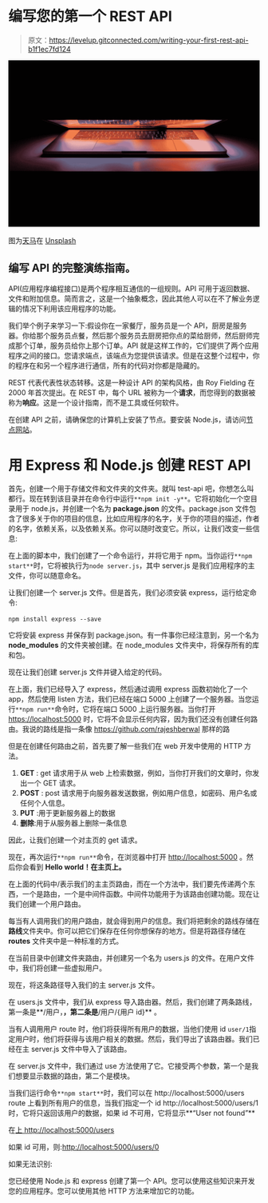 # 编写您的第一个 REST API

> 原文：<https://levelup.gitconnected.com/writing-your-first-rest-api-b1f1ec7fd124>

![](img/3109b98b7b48145a9172f20313fe0c96.png)

图为[天马](https://unsplash.com/@tma?utm_source=medium&utm_medium=referral)在 [Unsplash](https://unsplash.com?utm_source=medium&utm_medium=referral)

## 编写 API 的完整演练指南。

API(应用程序编程接口)是两个程序相互通信的一组规则。API 可用于返回数据、文件和附加信息。简而言之，这是一个抽象概念，因此其他人可以在不了解业务逻辑的情况下利用该应用程序的功能。

我们举个例子来学习一下:假设你在一家餐厅，服务员是一个 API，厨房是服务器。你给那个服务员点餐，然后那个服务员去厨房把你点的菜给厨师，然后厨师完成那个订单，服务员给你上那个订单。API 就是这样工作的，它们提供了两个应用程序之间的接口。您请求端点，该端点为您提供该请求。但是在这整个过程中，你的程序在和另一个程序进行通信，所有的代码对你都是隐藏的。

REST 代表代表性状态转移。这是一种设计 API 的架构风格，由 Roy Fielding 在 2000 年首次提出。在 REST 中，每个 URL 被称为一个**请求**，而您得到的数据被称为**响应**。这是一个设计指南，而不是工具或任何软件。

在创建 API 之前，请确保您的计算机上安装了节点。要安装 Node.js，请访问[节点网站](https://nodejs.org/)。

# 用 Express 和 Node.js 创建 REST API

首先，创建一个用于存储文件和文件夹的文件夹。就叫 test-api 吧，你想怎么叫都行。现在转到该目录并在命令行中运行`**npm init -y**`。它将初始化一个空目录用于 node.js，并创建一个名为 **package.json** 的文件。package.json 文件包含了很多关于你的项目的信息，比如应用程序的名字，关于你的项目的描述，作者的名字，依赖关系，以及依赖关系。你可以随时改变它。所以，让我们改变一些信息:

在上面的脚本中，我们创建了一个命令运行，并将它用于 npm。当你运行`**npm start**`时，它将被执行为`node server.js`，其中 server.js 是我们应用程序的主文件，你可以随意命名。

让我们创建一个 server.js 文件。但是首先，我们必须安装 express，运行给定命令:

`npm install express --save`

它将安装 express 并保存到 package.json。有一件事你已经注意到，另一个名为 **node_modules** 的文件夹被创建。在 node_modules 文件夹中，将保存所有的库和包。

现在让我们创建 server.js 文件并键入给定的代码。

在上面，我们已经导入了 express，然后通过调用 express 函数初始化了一个 app，然后使用 listen 方法，我们已经在端口 5000 上创建了一个服务器。当您运行`**npm run**`命令时，它将在端口 5000 上运行服务器。当你打开 [https://localhost:5000](https://localhost:5000/) 时，它将不会显示任何内容，因为我们还没有创建任何路由。我说的路线是指一条像 https://github.com/rajeshberwal 那样的路

但是在创建任何路由之前，首先要了解一些我们在 web 开发中使用的 HTTP 方法。

1.  **GET** : get 请求用于从 web 上检索数据，例如，当你打开我们的文章时，你发出一个 GET 请求。
2.  **POST** : post 请求用于向服务器发送数据，例如用户信息，如密码、用户名或任何个人信息。
3.  **PUT** :用于更新服务器上的数据
4.  **删除**:用于从服务器上删除一条信息

因此，让我们创建一个对主页的 get 请求。

现在，再次运行`**npm run**`命令，在浏览器中打开 [http://localhost:5000](http://localhost:5000/) 。然后你会看到 **Hello world！在主页上。**

在上面的代码中/表示我们的主主页路由，而在一个方法中，我们要先传递两个东西，一个是路由，一个是中间件函数。中间件功能用于为该路由创建功能。现在让我们创建一个用户路由。

每当有人调用我们的用户路由，就会得到用户的信息。我们将把剩余的路线存储在**路线**文件夹中。你可以把它们保存在任何你想保存的地方。但是将路径存储在 **routes** 文件夹中是一种标准的方式。

在当前目录中创建文件夹路由，并创建另一个名为 users.js 的文件。在用户文件中，我们将创建一些虚拟用户。

现在，将这条路径导入我们的主 server.js 文件。

在 users.js 文件中，我们从 express 导入路由器。然后，我们创建了两条路线，第一条是**/用户，**，第二条是**/用户/{用户 id}** 。

当有人调用用户 route 时，他们将获得所有用户的数据，当他们使用 id `user/1`指定用户时，他们将获得与该用户相关的数据。然后，我们导出了该路由器。我们已经在主 server.js 文件中导入了该路由。

在 server.js 文件中，我们通过 use 方法使用了它。它接受两个参数，第一个是我们想要显示数据的路由，第二个是模块。

当我们运行命令`**npm start**`时，我们可以在 http://localhost:5000/users route 上看到所有用户的信息，当我们指定一个 id http://localhost:5000/users/1 时，它将只返回该用户的数据，如果 id 不可用，它将显示**“User not found”**

在[上 http://localhost:5000/users](http://localhost:5000/users)

如果 id 可用，则:[http://localhost:5000/users/0](http://localhost:5000/users/0)

如果无法识别:

您已经使用 Node.js 和 express 创建了第一个 API。您可以使用这些知识来开发您的应用程序。您可以使用其他 HTTP 方法来增加它的功能。